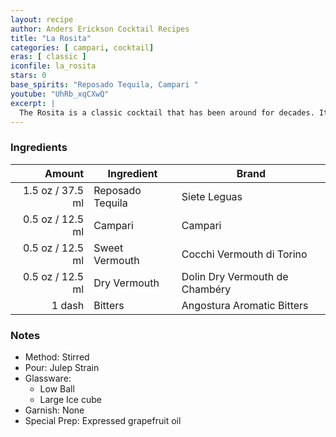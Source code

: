```yaml
---
layout: recipe
author: Anders Erickson Cocktail Recipes
title: "La Rosita"
categories: [ campari, cocktail]
eras: [ classic ]
iconfile: la_rosita
stars: 0
base_spirits: "Reposado Tequila, Campari "
youtube: "UhRb_xqCXwQ"
excerpt: |
  The Rosita is a classic cocktail that has been around for decades. It is a tequila-based drink that is similar to a Negroni, but with a few key differences. The Rosita uses equal parts tequila, Campari, and a blend of sweet and dry vermouth. It is typically garnished with an orange twist.
---
```


### Ingredients

| Amount | Ingredient       | Brand                          |
| -----: | ---------------- | ------------------------------ |
| 1.5 oz / 37.5 ml | Reposado Tequila | Siete Leguas                   |
| 0.5 oz / 12.5 ml | Campari          | Campari                        |
| 0.5 oz / 12.5 ml | Sweet Vermouth   | Cocchi Vermouth di Torino      |
| 0.5 oz / 12.5 ml | Dry Vermouth     | Dolin Dry Vermouth de Chambéry |
| 1 dash | Bitters          | Angostura Aromatic Bitters     |

### Notes

- Method: Stirred
- Pour: Julep Strain
- Glassware:
  - Low Ball
  - Large Ice cube
- Garnish: None
- Special Prep: Expressed grapefruit oil
